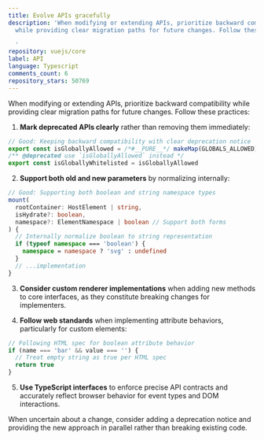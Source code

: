 ```yaml
---
title: Evolve APIs gracefully
description: 'When modifying or extending APIs, prioritize backward compatibility
  while providing clear migration paths for future changes. Follow these practices:

  '
repository: vuejs/core
label: API
language: Typescript
comments_count: 6
repository_stars: 50769
---
```


When modifying or extending APIs, prioritize backward compatibility while providing clear migration paths for future changes. Follow these practices:

1. **Mark deprecated APIs clearly** rather than removing them immediately:
```typescript
// Good: Keeping backward compatibility with clear deprecation notice
export const isGloballyAllowed = /*#__PURE__*/ makeMap(GLOBALS_ALLOWED)
/** @deprecated use `isGloballyAllowed` instead */
export const isGloballyWhitelisted = isGloballyAllowed
```

2. **Support both old and new parameters** by normalizing internally:
```typescript
// Good: Supporting both boolean and string namespace types
mount(
  rootContainer: HostElement | string,
  isHydrate?: boolean,
  namespace?: ElementNamespace | boolean // Support both forms
) {
  // Internally normalize boolean to string representation
  if (typeof namespace === 'boolean') {
    namespace = namespace ? 'svg' : undefined
  }
  // ...implementation
}
```

3. **Consider custom renderer implementations** when adding new methods to core interfaces, as they constitute breaking changes for implementers.

4. **Follow web standards** when implementing attribute behaviors, particularly for custom elements:
```typescript
// Following HTML spec for boolean attribute behavior
if (name === 'bar' && value === '') {
  // Treat empty string as true per HTML spec
  return true
}
```

5. **Use TypeScript interfaces** to enforce precise API contracts and accurately reflect browser behavior for event types and DOM interactions.

When uncertain about a change, consider adding a deprecation notice and providing the new approach in parallel rather than breaking existing code.
